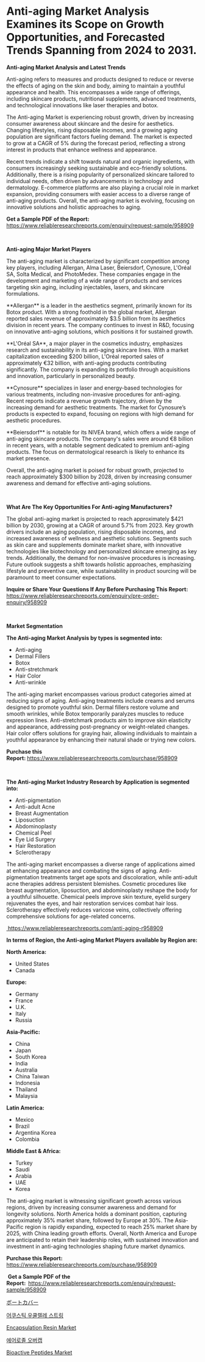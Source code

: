 <p><h1>Anti-aging Market Analysis Examines its Scope on Growth Opportunities, and Forecasted Trends Spanning from 2024 to 2031.</h1></p><p><strong>Anti-aging Market Analysis and Latest Trends</strong></p>
<p><p>Anti-aging refers to measures and products designed to reduce or reverse the effects of aging on the skin and body, aiming to maintain a youthful appearance and health. This encompasses a wide range of offerings, including skincare products, nutritional supplements, advanced treatments, and technological innovations like laser therapies and botox.</p><p>The Anti-aging Market is experiencing robust growth, driven by increasing consumer awareness about skincare and the desire for aesthetics. Changing lifestyles, rising disposable incomes, and a growing aging population are significant factors fueling demand. The market is expected to grow at a CAGR of 5% during the forecast period, reflecting a strong interest in products that enhance wellness and appearance.</p><p>Recent trends indicate a shift towards natural and organic ingredients, with consumers increasingly seeking sustainable and eco-friendly solutions. Additionally, there is a rising popularity of personalized skincare tailored to individual needs, often driven by advancements in technology and dermatology. E-commerce platforms are also playing a crucial role in market expansion, providing consumers with easier access to a diverse range of anti-aging products. Overall, the anti-aging market is evolving, focusing on innovative solutions and holistic approaches to aging.</p></p>
<p><strong>Get a Sample PDF of the Report:&nbsp;</strong> <a href="https://www.reliableresearchreports.com/enquiry/request-sample/958909">https://www.reliableresearchreports.com/enquiry/request-sample/958909</a></p>
<p>&nbsp;</p>
<p><strong>Anti-aging Major Market Players</strong></p>
<p><p>The anti-aging market is characterized by significant competition among key players, including Allergan, Alma Laser, Beiersdorf, Cynosure, L'Oréal SA, Solta Medical, and PhotoMedex. These companies engage in the development and marketing of a wide range of products and services targeting skin aging, including injectables, lasers, and skincare formulations.</p><p>**Allergan** is a leader in the aesthetics segment, primarily known for its Botox product. With a strong foothold in the global market, Allergan reported sales revenue of approximately $3.5 billion from its aesthetics division in recent years. The company continues to invest in R&D, focusing on innovative anti-aging solutions, which positions it for sustained growth.</p><p>**L'Oréal SA**, a major player in the cosmetics industry, emphasizes research and sustainability in its anti-aging skincare lines. With a market capitalization exceeding $200 billion, L'Oréal reported sales of approximately €32 billion, with anti-aging products contributing significantly. The company is expanding its portfolio through acquisitions and innovation, particularly in personalized beauty.</p><p>**Cynosure** specializes in laser and energy-based technologies for various treatments, including non-invasive procedures for anti-aging. Recent reports indicate a revenue growth trajectory, driven by the increasing demand for aesthetic treatments. The market for Cynosure’s products is expected to expand, focusing on regions with high demand for aesthetic procedures.</p><p>**Beiersdorf** is notable for its NIVEA brand, which offers a wide range of anti-aging skincare products. The company's sales were around €8 billion in recent years, with a notable segment dedicated to premium anti-aging products. The focus on dermatological research is likely to enhance its market presence.</p><p>Overall, the anti-aging market is poised for robust growth, projected to reach approximately $300 billion by 2028, driven by increasing consumer awareness and demand for effective anti-aging solutions.</p></p>
<p>&nbsp;</p>
<p><strong>What Are The Key Opportunities For Anti-aging Manufacturers?</strong></p>
<p><p>The global anti-aging market is projected to reach approximately $421 billion by 2030, growing at a CAGR of around 5.7% from 2023. Key growth drivers include an aging population, rising disposable incomes, and increased awareness of wellness and aesthetic solutions. Segments such as skin care and supplements dominate market share, with innovative technologies like biotechnology and personalized skincare emerging as key trends. Additionally, the demand for non-invasive procedures is increasing. Future outlook suggests a shift towards holistic approaches, emphasizing lifestyle and preventive care, while sustainability in product sourcing will be paramount to meet consumer expectations.</p></p>
<p><strong>Inquire or Share Your Questions If Any Before Purchasing This Report:</strong> <a href="https://www.reliableresearchreports.com/enquiry/pre-order-enquiry/958909">https://www.reliableresearchreports.com/enquiry/pre-order-enquiry/958909</a></p>
<p>&nbsp;</p>
<p><strong>Market Segmentation</strong></p>
<p><strong>The Anti-aging Market Analysis by types is segmented into:</strong></p>
<p><ul><li>Anti-aging</li><li>Dermal Fillers</li><li>Botox</li><li>Anti-stretchmark</li><li>Hair Color</li><li>Anti-wrinkle</li></ul></p>
<p><p>The anti-aging market encompasses various product categories aimed at reducing signs of aging. Anti-aging treatments include creams and serums designed to promote youthful skin. Dermal fillers restore volume and smooth wrinkles, while Botox temporarily paralyzes muscles to reduce expression lines. Anti-stretchmark products aim to improve skin elasticity and appearance, addressing post-pregnancy or weight-related changes. Hair color offers solutions for graying hair, allowing individuals to maintain a youthful appearance by enhancing their natural shade or trying new colors.</p></p>
<p><strong>Purchase this Report:&nbsp;</strong><a href="https://www.reliableresearchreports.com/purchase/958909">https://www.reliableresearchreports.com/purchase/958909</a></p>
<p>&nbsp;</p>
<p><strong>The Anti-aging Market Industry Research by Application is segmented into:</strong></p>
<p><ul><li>Anti-pigmentation</li><li>Anti-adult Acne</li><li>Breast Augmentation</li><li>Liposuction</li><li>Abdominoplasty</li><li>Chemical Peel</li><li>Eye Lid Surgery</li><li>Hair Restoration</li><li>Sclerotherapy</li></ul></p>
<p><p>The anti-aging market encompasses a diverse range of applications aimed at enhancing appearance and combating the signs of aging. Anti-pigmentation treatments target age spots and discoloration, while anti-adult acne therapies address persistent blemishes. Cosmetic procedures like breast augmentation, liposuction, and abdominoplasty reshape the body for a youthful silhouette. Chemical peels improve skin texture, eyelid surgery rejuvenates the eyes, and hair restoration services combat hair loss. Sclerotherapy effectively reduces varicose veins, collectively offering comprehensive solutions for age-related concerns.</p></p>
<p><a href="https://www.reliableresearchreports.com/anti-aging-r958909">&nbsp;https://www.reliableresearchreports.com/anti-aging-r958909</a></p>
<p><strong>In terms of Region, the Anti-aging Market Players available by Region are:</strong></p>
<p>
    <p> <strong> North America: </strong>
        <ul>
            <li>United States</li>
            <li>Canada</li>
        </ul>
        </p> 
    <p> <strong> Europe: </strong>
        <ul>
            <li>Germany</li>
            <li>France</li>
            <li>U.K.</li>
            <li>Italy</li>
            <li>Russia</li>
        </ul>
        </p> 
    <p> <strong> Asia-Pacific: </strong>
        <ul>
            <li>China</li>
            <li>Japan</li>
            <li>South Korea</li>
            <li>India</li>
            <li>Australia</li>
            <li>China Taiwan</li>
            <li>Indonesia</li>
            <li>Thailand</li>
            <li>Malaysia</li>
        </ul>
        </p> 
    <p> <strong> Latin America: </strong>
        <ul>
            <li>Mexico</li>
            <li>Brazil</li>
            <li>Argentina Korea</li>
            <li>Colombia</li>
        </ul>
        </p> 
    <p> <strong> Middle East & Africa: </strong>
        <ul>
            <li>Turkey</li>
            <li>Saudi</li>
            <li>Arabia</li>
            <li>UAE</li>
            <li>Korea</li>
        </ul>
    </p>
    </p>
<p><p>The anti-aging market is witnessing significant growth across various regions, driven by increasing consumer awareness and demand for longevity solutions. North America holds a dominant position, capturing approximately 35% market share, followed by Europe at 30%. The Asia-Pacific region is rapidly expanding, expected to reach 25% market share by 2025, with China leading growth efforts. Overall, North America and Europe are anticipated to retain their leadership roles, with sustained innovation and investment in anti-aging technologies shaping future market dynamics.</p></p>
<p><strong>Purchase this Report: </strong><a href="https://www.reliableresearchreports.com/purchase/958909">https://www.reliableresearchreports.com/purchase/958909</a></p>
<p>&nbsp;<strong>Get a Sample PDF of the Report:&nbsp;&nbsp;</strong><a href="https://www.reliableresearchreports.com/enquiry/request-sample/958909">https://www.reliableresearchreports.com/enquiry/request-sample/958909</a></p>
<p><strong></strong></p>
<p><p><a href="https://medium.com/@shepardelmer/boat-covers-market-%E3%81%AF-%E3%82%B3%E3%82%B9%E3%83%88%E7%AE%A1%E7%90%86%E3%81%A8%E5%8A%B9%E7%8E%87%E5%90%91%E4%B8%8A%E3%82%92%E5%84%AA%E5%85%88%E3%81%97%E3%81%BE%E3%81%99-%E3%81%95%E3%82%89%E3%81%AB-%E5%A0%B1%E5%91%8A%E6%9B%B8%E3%81%AF%E5%B8%82%E5%A0%B4%E3%81%AE%E9%9C%80%E8%A6%81%E9%9D%A2%E3%81%A8%E4%BE%9B%E7%B5%A6%E9%9D%A2%E3%81%AE%E4%B8%A1%E6%96%B9%E3%82%92%E3%82%AB%E3%83%90%E3%83%BC%E3%81%97%E3%81%A6%E3%81%84%E3%81%BE%E3%81%99-boat-covers-%E5%B8%82%E5%A0%B4%E3%81%AF-2024-%E3%81%8B%E3%82%89-6-6-02c15e5a08e0">ボートカバー</a></p><p><a href="https://medium.com/@percyhagernes9778/acoustic-ukulele-strings-market-%EC%9D%98-%EA%B8%80%EB%A1%9C%EB%B2%8C-%EC%8B%9C%EC%9E%A5-%EA%B0%9C%EC%9A%94%EB%8A%94-%EC%A0%84-%EC%84%B8%EA%B3%84-%EB%B0%8F-%EC%A3%BC%EC%9A%94-%EC%8B%9C%EC%9E%A5%EC%9D%98-%EC%82%B0%EC%97%85%EC%97%90-%EC%98%81%ED%96%A5%EC%9D%84-%EB%AF%B8%EC%B9%98%EB%8A%94-%EC%A3%BC%EC%9A%94-%ED%8A%B8%EB%A0%8C%EB%93%9C%EC%97%90-%EB%8C%80%ED%95%9C-%EB%8F%85%ED%8A%B9%ED%95%9C-%EA%B4%80%EC%A0%90%EC%9D%84-%EC%A0%9C%EA%B3%B5%ED%95%A9%EB%8B%88%EB%8B%A4-b10d736d7055">어쿠스틱 우쿨렐레 스트링</a></p><p><a href="https://issuu.com/reportprime-2/docs/encapsulation-resin-market-size-203_4a5ff55ff7ffae">Encapsulation Resin Market</a></p><p><a href="https://medium.com/@percyhagernes9778/%EC%84%B8%EA%B3%84-aerosol-overcap-market-%EC%9D%80-2024%EC%97%90%EC%84%9C-2031%EB%A1%9C-%EC%97%B0%ED%8F%89%EA%B7%A0-%EC%A6%9D%EA%B0%80%EC%9C%A8%EC%9D%84-%EB%B3%B4%EC%9D%BC-%EA%B2%83%EC%9C%BC%EB%A1%9C-%EC%98%88%EC%83%81%EB%90%A9%EB%8B%88%EB%8B%A4-a854e31de837">에어로졸 오버캡</a></p><p><a href="https://issuu.com/reportprime-2/docs/bioactive-peptides-market-size-2030_543fe8ef7cc658">Bioactive Peptides Market</a></p></p>